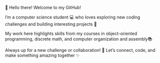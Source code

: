 👋 Hello there! Welcome to my GitHub! 

I’m a computer science student 💻 who loves exploring new coding challenges and building interesting projects 🧩

My work here highlights skills from my courses in object-oriented programming, discrete math, and computer organization and assembly📚

Always up for a new challenge or collaboration! 🚀 Let’s connect, code, and make something amazing together ✨
